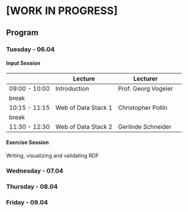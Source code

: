 # [WORK IN PROGRESS]

## Program

### Tuesday - 06.04

#### Input Session

|               | Lecture             | Lecturer            |      |
| ------------- | ------------------- | ------------------- | ---- |
| 09:00 - 10:00 | Introduction        | Prof. Georg Vogeler |      |
| break         |                     |                     |      |
| 10:15 - 11:15 | Web of Data Stack 1 | Christopher Pollin  |      |
| break         |                     |                     |      |
| 11:30 - 12:30 | Web of Data Stack 2 | Gerlinde Schneider  |      |

#### Exercise Session

Writing, visualizing and validating RDF

### Wednesday - 07.04

### Thursday - 08.04

### Friday  - 09.04

